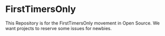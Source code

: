 # FirstTimersOnly
This Repository is for the FirstTimersOnly movement in Open Source. We want projects to reserve some issues for newbies.
